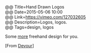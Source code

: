 @@ Title=Hand Drawn Logos  
@@ Date=2015-05-06 10:00  
@@ Link=https://vimeo.com/127032605  
@@ Description=Logos, logos.  
@@ Tags=design, logos  

Some [more](@@SiteRoot@@/2015/4/2/freehand-famous-logos) freehand design for you.

[From [Devour](http://devour.com/video/hand-drawn-logos/)]